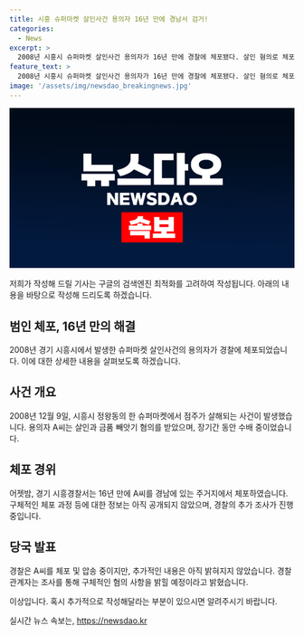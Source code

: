 ```yaml
---
title: 시흥 슈퍼마켓 살인사건 용의자 16년 만에 경남서 검거!
categories:
  - News
excerpt: >
  2008년 시흥시 슈퍼마켓 살인사건 용의자가 16년 만에 경찰에 체포됐다. 살인 혐의로 체포된 40대 A씨는 CCTV에 담긴 범행이 있었지만 장기 미제로 남아있었다. 경찰은 구체적인 체포 경위에 대해 아직 조사 중이라 밝히고, A씨의 범행 장면과 관련된 정보는 혐의를 밝힐 예정이라고 전했다. (사진=)
feature_text: >
  2008년 시흥시 슈퍼마켓 살인사건 용의자가 16년 만에 경찰에 체포됐다. 살인 혐의로 체포된 40대 A씨는 CCTV에 담긴 범행이 있었지만 장기 미제로 남아있었다. 경찰은 구체적인 체포 경위에 대해 아직 조사 중이라 밝히고, A씨의 범행 장면과 관련된 정보는 혐의를 밝힐 예정이라고 전했다. (사진=)
image: '/assets/img/newsdao_breakingnews.jpg'
---
```


<p><img src="/assets/img/newsdao_breakingnews.jpg" alt="implanttips 속보" /></p>

<p>저희가 작성해 드릴 기사는 구글의 검색엔진 최적화를 고려하여 작성됩니다. 아래의 내용을 바탕으로 작성해 드리도록 하겠습니다.</p>

<h2 data-ke-size="size26">범인 체포, 16년 만의 해결</h2>

<p data-ke-size="size16">2008년 경기 시흥시에서 발생한 슈퍼마켓 살인사건의 용의자가 경찰에 체포되었습니다. 이에 대한 상세한 내용을 살펴보도록 하겠습니다.</p>

<h2 data-ke-size="size26">사건 개요</h2>

<p data-ke-size="size16">2008년 12월 9일, 시흥시 정왕동의 한 슈퍼마켓에서 점주가 살해되는 사건이 발생했습니다. 용의자 A씨는 살인과 금품 빼앗기 혐의를 받았으며, 장기간 동안 수배 중이었습니다.</p>

<h2 data-ke-size="size26">체포 경위</h2>

<p data-ke-size="size16">어젯밤, 경기 시흥경찰서는 16년 만에 A씨를 경남에 있는 주거지에서 체포하였습니다. 구체적인 체포 과정 등에 대한 정보는 아직 공개되지 않았으며, 경찰의 추가 조사가 진행 중입니다.</p>

<h2 data-ke-size="size26">당국 발표</h2>

<p data-ke-size="size16">경찰은 A씨를 체포 및 압송 중이지만, 추가적인 내용은 아직 밝혀지지 않았습니다. 경찰 관계자는 조사를 통해 구체적인 혐의 사항을 밝힐 예정이라고 밝혔습니다.</p>

<p>이상입니다. 혹시 추가적으로 작성해달라는 부분이 있으시면 알려주시기 바랍니다.</p>
실시간 뉴스 속보는, <a href="https://newsdao.kr" rel="dofollow">https://newsdao.kr</a>


